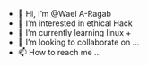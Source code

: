 - 👋 Hi, I’m @Wael A-Ragab
- 👀 I’m interested in ethical Hack 
- 🌱 I’m currently learning linux +
- 💞️ I’m looking to collaborate on ...
- 📫 How to reach me ...

<!---
WaelA-Ragab/WaelA-Ragab is a ✨ special ✨ repository because its `README.md` (this file) appears on your GitHub profile.
You can click the Preview link to take a look at your changes.
--->
